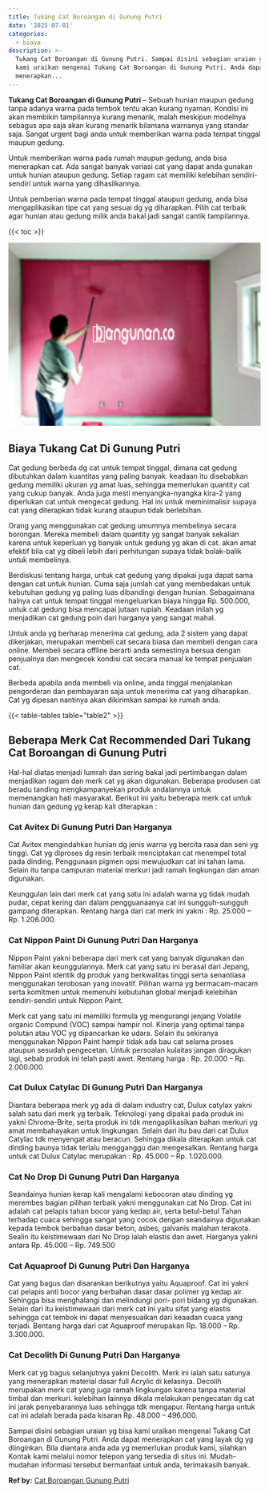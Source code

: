 ```yaml
---
title: Tukang Cat Boroangan di Gunung Putri
date: '2025-07-01'
categories:
  - biaya
description: >-
  Tukang Cat Boroangan di Gunung Putri. Sampai disini sebagian uraian yg bisa
  kami uraikan mengenai Tukang Cat Boroangan di Gunung Putri. Anda dapat
  menerapkan...
---
```


**Tukang Cat Boroangan di Gunung Putri** – Sebuah hunian maupun gedung tanpa adanya warna pada tembok tentu akan kurang nyaman. Kondisi ini akan membikin tampilannya kurang menarik, malah meskipun modelnya sebagus apa saja akan kurang menarik bilamana warnanya yang standar saja. Sangat urgent bagi anda untuk memberikan warna pada tempat tinggal maupun gedung.

Untuk memberikan warna pada rumah maupun gedung, anda bisa menerapkan cat. Ada sangat banyak variasi cat yang dapat anda gunakan untuk hunian ataupun gedung. Setiap ragam cat memiliki kelebihan sendiri-sendiri untuk warna yang dihasilkannya.

Untuk pemberian warna pada tempat tinggal ataupun gedung, anda bisa mengaplikasikan tipe cat yang sesuai dg yg diharapkan. Pilih cat terbaik agar hunian atau gedung milik anda bakal jadi sangat cantik tampilannya.

{{< toc >}}

![Tukang Cat Boroangan di Gunung Putri](/images/jasa-cat-murah40.png)

## Biaya Tukang Cat Di Gunung Putri

Cat gedung berbeda dg cat untuk tempat tinggal, dimana cat gedung dibutuhkan dalam kuantitas yang paling banyak. keadaan itu disebabkan gedung memiliki ukuran yg amat luas, sehingga memerlukan quantity cat yang cukup banyak. Anda juga mesti menyangka-nyangka kira-2 yang diperlukan cat untuk mengecat gedung. Hal ini untuk meminimalisir supaya cat yang diterapkan tidak kurang ataupun tidak berlebihan.

Orang yang menggunakan cat gedung umumnya membelinya secara borongan. Mereka membeli dalam quantity yg sangat banyak sekalian karena untuk keperluan yg banyak untuk gedung yg akan di cat. akan amat efektif bila cat yg dibeli lebih dari perhitungan supaya tidak bolak-balik untuk membelinya.

Berdiskusi tentang harga, untuk cat gedung yang dipakai juga dapat sama dengan cat untuk hunian. Cuma saja jumlah cat yang membedakan untuk kebutuhan gedung yg paling luas dibandingi dengan hunian. Sebagaimana halnya cat untuk tempat tinggal mengeluarkan biaya hingga Rp. 500.000, untuk cat gedung bisa mencapai jutaan rupiah. Keadaan inilah yg menjadikan cat gedung poin dari harganya yang sangat mahal.

Untuk anda yg berharap menerima cat gedung, ada 2 sistem yang dapat dikerjakan, merupakan membeli cat secara biasa dan membeli dengan cara online. Membeli secara offline berarti anda semestinya bersua dengan penjualnya dan mengecek kondisi cat secara manual ke tempat penjualan cat.

Berbeda apabila anda membeli via online, anda tinggal menjalankan pengorderan dan pembayaran saja untuk menerima cat yang diharapkan. Cat yg dipesan nantinya akan dikirimkan sampai ke rumah anda.

{{< table-tables table="table2" >}}

## Beberapa Merk Cat Recommended Dari Tukang Cat Boroangan di Gunung Putri

Hal-hal diatas menjadi lumrah dan sering bakal jadi pertimbangan dalam menjadikan ragam dan merk cat yg akan digunakan. Beberapa produsen cat beradu tanding mengkampanyekan produk andalannya untuk memenangkan hati masyarakat. Berikut ini yaitu beberapa merk cat untuk hunian dan gedung yg kerap kali diterapkan :

### Cat Avitex Di Gunung Putri Dan Harganya

Cat Avitex mengindahkan hunian dg jenis warna yg bercita rasa dan seni yg tinggi. Cat yg diproses dg resin terbaik menciptakan cat menempel total pada dinding. Penggunaan pigmen opsi mewujudkan cat ini tahan lama. Selain itu tanpa campuran material merkuri jadi ramah lingkungan dan aman digunakan.

Keunggulan lain dari merk cat yang satu ini adalah warna yg tidak mudah pudar, cepat kering dan dalam pengguanaanya cat ini sungguh-sungguh gampang diterapkan. Rentang harga dari cat merk ini yakni : Rp. 25.000 – Rp. 1.206.000.

### Cat Nippon Paint Di Gunung Putri Dan Harganya

Nippon Paint yakni beberapa dari merk cat yang banyak digunakan dan familiar akan keunggulannya. Merk cat yang satu ini berasal dari Jepang, Nippon Paint identik dg produk yang berkwalitas tinggi serta senantiasa menggunakan terobosan yang inovatif. Pilihan warna yg bermacam-macam serta komitmen untuk memenuhi kebutuhan global menjadi kelebihan sendiri-sendiri untuk Nippon Paint.

Merk cat yang satu ini memiliki formula yg mengurangi jenjang Volatile organic Compund (VOC) sampai hampir nol. Kinerja yang optimal tanpa polutan atau VOC yg dipancarkan ke udara. Selain itu sekiranya menggunakan Nippon Paint hampir tidak ada bau cat selama proses ataupun sesudah pengecetan. Untuk persoalan kulaitas jangan diragukan lagi, sebab produk ini telah pasti awet. Rentang harga : Rp. 20.000 – Rp. 2.000.000.

### Cat Dulux Catylac Di Gunung Putri Dan Harganya

Diantara beberapa merk yg ada di dalam industry cat, Dulux catylax yakni salah satu dari merk yg terbaik. Teknologi yang dipakai pada produk ini yakni Chroma-Brite, serta produk ini tdk mengaplikasikan bahan merkuri yg amat membahayakan untuk lingkungan. Selain dari itu bau dari cat Dulux Catylac tdk menyengat atau beracun. Sehingga dikala diterapkan untuk cat dinding baunya tidak terlalu mengganggu dan mengesalkan. Rentang harga untuk cat Dulux Catylac merupakan : Rp. 45.000 – Rp. 1.020.000.

### Cat No Drop Di Gunung Putri Dan Harganya

Seandainya hunian kerap kali mengalami kebocoran atau dinding yg merembes bagian pilihan terbaik yakni menggunakan cat No Drop. Cat ini adalah cat pelapis tahan bocor yang kedap air, serta betul-betul Tahan terhadap cuaca sehingga sangat yang cocok dengan seandainya digunakan kepada tembok berbahan dasar beton, asbes, galvanis malahan terakota. Sealin itu keistimewaan dari No Drop ialah elastis dan awet. Harganya yakni antara Rp. 45.000 – Rp. 749.500

### Cat Aquaproof Di Gunung Putri Dan Harganya

Cat yang bagus dan disarankan berikutnya yaitu Aquaproof. Cat ini yakni cat pelapis anti bocor yang berbahan dasar dasar polimer yg kedap air. Sehingga bisa menghalangi dan melindungi pori- pori bidang yg digunakan. Selain dari itu keistimewaan dari merk cat ini yaitu sifat yang elastis sehingga cat tembok ini dapat menyesuaikan dari keaadan cuaca yang terjadi. Bentang harga dari cat Aquaproof merupakan Rp. 18.000 – Rp. 3.300.000.

### Cat Decolith Di Gunung Putri Dan Harganya

Merk cat yg bagus selanjutnya yakni Decolith. Merk ini ialah satu satunya yang menerapkan material dasar full Acrylic di kelasnya. Decolih merupakan merk cat yang juga ramah lingkungan karena tanpa material timbal dan merkuri. kelebihan lainnya dikala melakukan pengecatan dg cat ini jarak penyebarannya luas sehingga tdk mengapur. Rentang harga untuk cat ini adalah berada pada kisaran Rp. 48.000 – 496.000.

Sampai disini sebagian uraian yg bisa kami uraikan mengenai Tukang Cat Boroangan di Gunung Putri. Anda dapat menerapkan cat yang layak dg yg diinginkan. Bila diantara anda ada yg memerlukan produk kami, silahkan Kontak kami melalui nomor telepon yang tersedia di situs ini. Mudah-mudahan informasi tersebut bermanfaat untuk anda, terimakasih banyak.

**Ref by:** [Cat Boroangan Gunung Putri](https://id.wikipedia.org/wiki/Cat)
